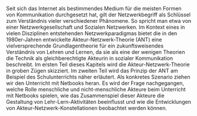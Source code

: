 <!-- filename: 01_Einleitung.md -->
<!-- title: Einleitung -->

Seit sich das Internet als bestimmendes Medium für die meisten Formen von Kommunikation durchgesetzt hat, gilt der Netzwerkbegriff als Schlüssel zum Verständnis vieler verschiedener Phänomene. So spricht man etwa von einer Netzwerkgesellschaft und Sozialen Netzwerken. Im Kontext eines in vielen Disziplinen entstehenden Netzwerkparadigmas bietet die in den 1980er-Jahren entwickelte Akteur-Netzwerk-Theorie (ANT) eine vielversprechende Grundlagentheorie für ein zukunftsweisendes Verständnis von Lehren und Lernen, da sie als eine der wenigen Theorien die Technik als gleichberechtigte Akteurin in sozialer Kommunikation beschreibt. Im ersten Teil dieses Kapitels wird die Akteur-Netzwerk-Theorie in groben Zügen skizziert. Im zweiten Teil wird das Prinzip der ANT am Beispiel des Schulunterrichts näher erläutert. Als konkretes Szenario ziehen wir den Unterricht mit Netbooks heran. Es wird der Frage nachgegangen, welche Rolle menschliche und nicht-menschliche Akteure beim Unterricht mit Netbooks spielen, wie das Zusammenspiel dieser Akteure die Gestaltung von Lehr-Lern-Aktivitäten beeinflusst und wie die Entwicklungen von Akteur-Netzwerk-Konstellationen beobachtet werden können.
